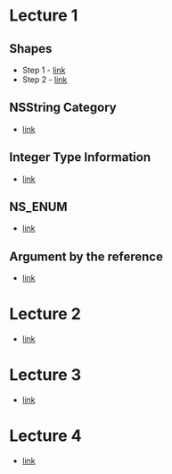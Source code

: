 # Lecture 1
  ## Shapes
  - Step 1 - [link](https://github.com/slizhevskyv/rsschool-lecture-tasks/tree/lecture1-shapes-step-1)
  - Step 2 - [link](https://github.com/slizhevskyv/rsschool-lecture-tasks/tree/lecture1-shapes-step-2)
  ## NSString Category
  - [link](https://github.com/slizhevskyv/rsschool-lecture-tasks/tree/lecture1-nsstring-category)
  ## Integer Type Information
  - [link](https://github.com/slizhevskyv/rsschool-lecture-tasks/tree/lecture1-integer-type-information)
  ## NS_ENUM
  - [link](https://github.com/slizhevskyv/rsschool-lecture-tasks/tree/lecture1-ns-enum)
  ## Argument by the reference
  - [link](https://github.com/slizhevskyv/rsschool-lecture-tasks/tree/lecture1-argument-by-reference)
# Lecture 2
  - [link](https://github.com/slizhevskyv/rsschool-lecture-tasks/tree/lecture2)
# Lecture 3
  - [link](https://github.com/slizhevskyv/rsschool-lecture-tasks/tree/lecture3)
# Lecture 4
  - [link](https://github.com/slizhevskyv/rsschool-lecture-tasks/tree/lecture4)
